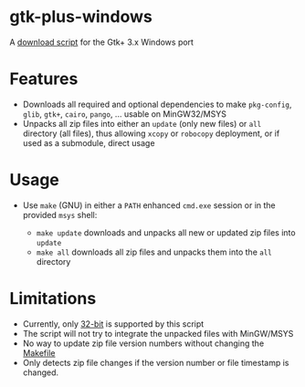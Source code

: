 gtk-plus-windows
================

A [download script](Makefile) for the Gtk+ 3.x Windows port

# Features

 * Downloads all required and optional dependencies to make
   `pkg-config`, `glib`, `gtk+`, `cairo`, `pango`, ... usable on MinGW32/MSYS
 * Unpacks all zip files into either an `update` (only new files) or `all` directory (all files),
   thus allowing `xcopy` or `robocopy` deployment, or if used as a submodule, direct usage

# Usage

 * Use `make` (GNU) in either a `PATH` enhanced `cmd.exe` session or in the provided `msys` shell:
 
   * `make update` downloads and unpacks all new or updated zip files into `update`
   * `make all` downloads all zip files and unpacks them into the `all` directory

# Limitations

 * Currently, only [32-bit](http://www.gtk.org/download/win32.php) is supported by this script
 * The script will not try to integrate the unpacked files with MinGW/MSYS
 * No way to update zip file version numbers without changing the [Makefile](Makefile)
 * Only detects zip file changes if the version number or file timestamp is changed.
